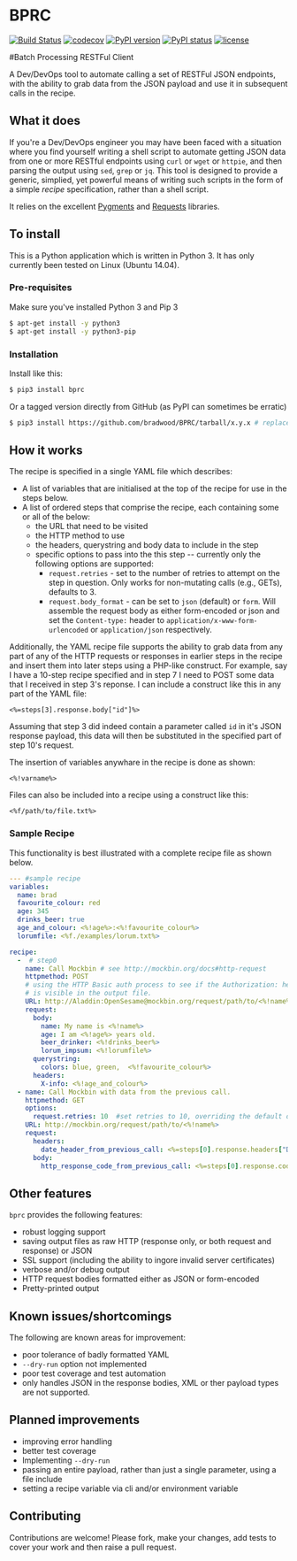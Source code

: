 # BPRC 
[![Build Status](https://travis-ci.org/bradwood/BPRC.svg?branch=master)](https://travis-ci.org/bradwood/BPRC)
[![codecov](https://codecov.io/gh/bradwood/BPRC/branch/master/graph/badge.svg)](https://codecov.io/gh/bradwood/BPRC)
[![PyPI version](https://badge.fury.io/py/bprc.svg)](https://badge.fury.io/py/bprc)
[![PyPI status](https://img.shields.io/pypi/status/bprc.svg)](https://pypi.python.org/pypi/bprc)
[![license](https://img.shields.io/github/license/bradwood/bprc.svg)](https://github.com/bradwood/BPRC/blob/master/LICENSE)

#Batch Processing RESTFul Client

A Dev/DevOps tool to automate calling a set of RESTFul JSON endpoints, with the ability to grab data from the JSON payload and use it in subsequent calls in the recipe.

## What it does
If you're a Dev/DevOps engineer you may have been faced with a situation where you find yourself writing a shell script to automate getting JSON data from one or more RESTful endpoints using `curl` or `wget` or `httpie`, and then parsing the output using `sed`, `grep` or `jq`. This tool is designed to provide a generic, simplied, yet powerful means of writing such scripts in the form of a simple _recipe_ specification, rather than a shell script. 

It relies on the excellent [Pygments](http://pygments.org/) and [Requests](http://docs.python-requests.org/en/master/) libraries.

## To install
This is a Python application which is written in Python 3. It has only currently been tested on Linux (Ubuntu 14.04).

### Pre-requisites
Make sure you've installed Python 3 and Pip 3
```bash
$ apt-get install -y python3
$ apt-get install -y python3-pip
```

### Installation
Install like this:
```bash
$ pip3 install bprc
```
Or a tagged version directly from GitHub (as PyPI can sometimes be erratic)
```bash
$ pip3 install https://github.com/bradwood/BPRC/tarball/x.y.x # replace with version tag in GitHub, no tar.gz extension needed
```

## How it works
The recipe is specified in a single YAML file which describes:
 - A list of variables that are initialised at the top of the recipe for use in the steps below.
 - A list of ordered steps that comprise the recipe, each containing some or all of the below:
	 - the URL that need to be visited
	 - the HTTP method to use
	 - the headers, querystring and body data to include in the step
	 - specific options to pass into the this step -- currently only the following options are supported:
		 - `request.retries` - set to the number of retries to attempt on the step in question. Only works for non-mutating calls (e.g., GETs), defaults to 3.
		 - `request.body_format` - can be set to `json` (default) or `form`. Will assemble the request body as either form-encoded or json and set the `Content-type:` header to `application/x-www-form-urlencoded` or `application/json` respectively.

Additionally, the YAML recipe file supports the ability to grab data from any part of any of the HTTP requests or responses in earlier steps in the recipe and insert them into later steps using a PHP-like construct. For example, say I have a 10-step recipe specified and in step 7 I need to POST some data that I received in step 3's reponse. I can include a construct like this in any part of the YAML file: 
```
<%=steps[3].response.body["id"]%>
```
Assuming that step 3 did indeed contain a parameter called `id` in it's JSON response payload, this data will then be substituted in the specified part of step 10's request.

The insertion of  variables anywhare in the recipe is done as shown:
```
<%!varname%>
```
Files can also be included into a recipe using a construct like this:
```
<%f/path/to/file.txt%>
```

### Sample Recipe
This functionality is best illustrated with a complete recipe file as shown below.
```yaml
--- #sample recipe
variables:
  name: brad
  favourite_colour: red
  age: 345
  drinks_beer: true
  age_and_colour: <%!age%>:<%!favourite_colour%>
  lorumfile: <%f./examples/lorum.txt%>

recipe:
  -  # step0
    name: Call Mockbin # see http://mockbin.org/docs#http-request
    httpmethod: POST
    # using the HTTP Basic auth process to see if the Authorization: header
    # is visible in the output file.
    URL: http://Aladdin:OpenSesame@mockbin.org/request/path/to/<%!name%>
    request:
      body:
        name: My name is <%!name%>
        age: I am <%!age%> years old.
        beer_drinker: <%!drinks_beer%>
        lorum_impsum: <%!lorumfile%>
      querystring:
        colors: blue, green,  <%!favourite_colour%>
      headers:
        X-info: <%!age_and_colour%>
  - name: Call Mockbin with data from the previous call.
    httpmethod: GET
    options:
      request.retries: 10  #set retries to 10, overriding the default of 3.
    URL: http://mockbin.org/request/path/to/<%!name%>
    request:
      headers:
        date_header_from_previous_call: <%=steps[0].response.headers["Date"]%>
      body:
        http_response_code_from_previous_call: <%=steps[0].response.code%>


```
## Other features
`bprc` provides the following features:
 - robust logging support
 - saving output files as raw HTTP (response only, or both request and response) or JSON
 - SSL support (including the ability to ingore invalid server certificates)
 - verbose and/or debug output
 - HTTP request bodies formatted either as JSON or form-encoded 
 - Pretty-printed output

## Known issues/shortcomings
The following are known areas for improvement:
- poor tolerance of badly formatted YAML
- `--dry-run` option not implemented
- poor test coverage and test automation
- only handles JSON in the response bodies, XML or ther payload types are not supported.

## Planned improvements
- improving error handling
- better test coverage
- Implementing `--dry-run`
- passing an entire payload, rather than just a single parameter, using a file include
- setting a recipe variable via cli and/or environment variable

## Contributing
Contributions are welcome! Please fork, make your changes, add tests to cover your work and then raise a pull request.


